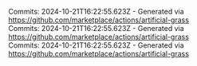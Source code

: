 Commits: 2024-10-21T16:22:55.623Z - Generated via https://github.com/marketplace/actions/artificial-grass
<br>
Commits: 2024-10-21T16:22:55.623Z - Generated via https://github.com/marketplace/actions/artificial-grass
<br>
Commits: 2024-10-21T16:22:55.623Z - Generated via https://github.com/marketplace/actions/artificial-grass
<br>
